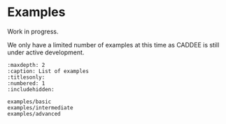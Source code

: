 # Examples

Work in progress.

We only have a limited number of examples at this time as CADDEE is still under active development.

```{toctree}
:maxdepth: 2
:caption: List of examples
:titlesonly:
:numbered: 1
:includehidden:

examples/basic
examples/intermediate
examples/advanced
```